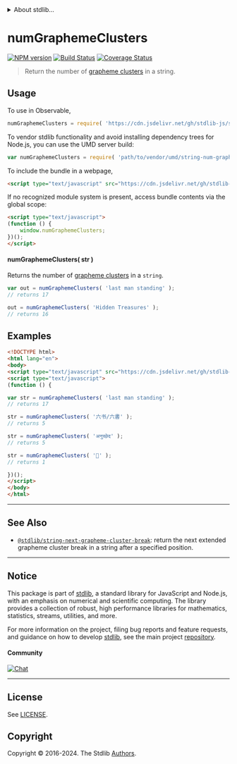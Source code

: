 <!--

@license Apache-2.0

Copyright (c) 2020 The Stdlib Authors.

Licensed under the Apache License, Version 2.0 (the "License");
you may not use this file except in compliance with the License.
You may obtain a copy of the License at

   http://www.apache.org/licenses/LICENSE-2.0

Unless required by applicable law or agreed to in writing, software
distributed under the License is distributed on an "AS IS" BASIS,
WITHOUT WARRANTIES OR CONDITIONS OF ANY KIND, either express or implied.
See the License for the specific language governing permissions and
limitations under the License.

-->


<details>
  <summary>
    About stdlib...
  </summary>
  <p>We believe in a future in which the web is a preferred environment for numerical computation. To help realize this future, we've built stdlib. stdlib is a standard library, with an emphasis on numerical and scientific computation, written in JavaScript (and C) for execution in browsers and in Node.js.</p>
  <p>The library is fully decomposable, being architected in such a way that you can swap out and mix and match APIs and functionality to cater to your exact preferences and use cases.</p>
  <p>When you use stdlib, you can be absolutely certain that you are using the most thorough, rigorous, well-written, studied, documented, tested, measured, and high-quality code out there.</p>
  <p>To join us in bringing numerical computing to the web, get started by checking us out on <a href="https://github.com/stdlib-js/stdlib">GitHub</a>, and please consider <a href="https://opencollective.com/stdlib">financially supporting stdlib</a>. We greatly appreciate your continued support!</p>
</details>

# numGraphemeClusters

[![NPM version][npm-image]][npm-url] [![Build Status][test-image]][test-url] [![Coverage Status][coverage-image]][coverage-url] <!-- [![dependencies][dependencies-image]][dependencies-url] -->

> Return the number of [grapheme clusters][unicode-text-segmentation] in a string.



<section class="usage">

## Usage

To use in Observable,

```javascript
numGraphemeClusters = require( 'https://cdn.jsdelivr.net/gh/stdlib-js/string-num-grapheme-clusters@umd/browser.js' )
```

To vendor stdlib functionality and avoid installing dependency trees for Node.js, you can use the UMD server build:

```javascript
var numGraphemeClusters = require( 'path/to/vendor/umd/string-num-grapheme-clusters/index.js' )
```

To include the bundle in a webpage,

```html
<script type="text/javascript" src="https://cdn.jsdelivr.net/gh/stdlib-js/string-num-grapheme-clusters@umd/browser.js"></script>
```

If no recognized module system is present, access bundle contents via the global scope:

```html
<script type="text/javascript">
(function () {
    window.numGraphemeClusters;
})();
</script>
```

#### numGraphemeClusters( str )

Returns the number of [grapheme clusters][unicode-text-segmentation] in a `string`.

```javascript
var out = numGraphemeClusters( 'last man standing' );
// returns 17

out = numGraphemeClusters( 'Hidden Treasures' );
// returns 16
```

</section>

<!-- /.usage -->

<section class="examples">

## Examples

<!-- eslint no-undef: "error" -->

```html
<!DOCTYPE html>
<html lang="en">
<body>
<script type="text/javascript" src="https://cdn.jsdelivr.net/gh/stdlib-js/string-num-grapheme-clusters@umd/browser.js"></script>
<script type="text/javascript">
(function () {

var str = numGraphemeClusters( 'last man standing' );
// returns 17

str = numGraphemeClusters( '六书/六書' );
// returns 5

str = numGraphemeClusters( 'अनुच्छेद' );
// returns 5

str = numGraphemeClusters( '🌷' );
// returns 1

})();
</script>
</body>
</html>
```

</section>

<!-- /.examples -->



<!-- Section for related `stdlib` packages. Do not manually edit this section, as it is automatically populated. -->

<section class="related">

* * *

## See Also

-   <span class="package-name">[`@stdlib/string-next-grapheme-cluster-break`][@stdlib/string/next-grapheme-cluster-break]</span><span class="delimiter">: </span><span class="description">return the next extended grapheme cluster break in a string after a specified position.</span>

</section>

<!-- /.related -->

<!-- Section for all links. Make sure to keep an empty line after the `section` element and another before the `/section` close. -->


<section class="main-repo" >

* * *

## Notice

This package is part of [stdlib][stdlib], a standard library for JavaScript and Node.js, with an emphasis on numerical and scientific computing. The library provides a collection of robust, high performance libraries for mathematics, statistics, streams, utilities, and more.

For more information on the project, filing bug reports and feature requests, and guidance on how to develop [stdlib][stdlib], see the main project [repository][stdlib].

#### Community

[![Chat][chat-image]][chat-url]

---

## License

See [LICENSE][stdlib-license].


## Copyright

Copyright &copy; 2016-2024. The Stdlib [Authors][stdlib-authors].

</section>

<!-- /.stdlib -->

<!-- Section for all links. Make sure to keep an empty line after the `section` element and another before the `/section` close. -->

<section class="links">

[npm-image]: http://img.shields.io/npm/v/@stdlib/string-num-grapheme-clusters.svg
[npm-url]: https://npmjs.org/package/@stdlib/string-num-grapheme-clusters

[test-image]: https://github.com/stdlib-js/string-num-grapheme-clusters/actions/workflows/test.yml/badge.svg?branch=main
[test-url]: https://github.com/stdlib-js/string-num-grapheme-clusters/actions/workflows/test.yml?query=branch:main

[coverage-image]: https://img.shields.io/codecov/c/github/stdlib-js/string-num-grapheme-clusters/main.svg
[coverage-url]: https://codecov.io/github/stdlib-js/string-num-grapheme-clusters?branch=main

<!--

[dependencies-image]: https://img.shields.io/david/stdlib-js/string-num-grapheme-clusters.svg
[dependencies-url]: https://david-dm.org/stdlib-js/string-num-grapheme-clusters/main

-->

[chat-image]: https://img.shields.io/gitter/room/stdlib-js/stdlib.svg
[chat-url]: https://app.gitter.im/#/room/#stdlib-js_stdlib:gitter.im

[stdlib]: https://github.com/stdlib-js/stdlib

[stdlib-authors]: https://github.com/stdlib-js/stdlib/graphs/contributors

[cli-section]: https://github.com/stdlib-js/string-num-grapheme-clusters#cli
[cli-url]: https://github.com/stdlib-js/string-num-grapheme-clusters/tree/cli
[@stdlib/string-num-grapheme-clusters]: https://github.com/stdlib-js/string-num-grapheme-clusters/tree/main

[umd]: https://github.com/umdjs/umd
[es-module]: https://developer.mozilla.org/en-US/docs/Web/JavaScript/Guide/Modules

[deno-url]: https://github.com/stdlib-js/string-num-grapheme-clusters/tree/deno
[deno-readme]: https://github.com/stdlib-js/string-num-grapheme-clusters/blob/deno/README.md
[umd-url]: https://github.com/stdlib-js/string-num-grapheme-clusters/tree/umd
[umd-readme]: https://github.com/stdlib-js/string-num-grapheme-clusters/blob/umd/README.md
[esm-url]: https://github.com/stdlib-js/string-num-grapheme-clusters/tree/esm
[esm-readme]: https://github.com/stdlib-js/string-num-grapheme-clusters/blob/esm/README.md
[branches-url]: https://github.com/stdlib-js/string-num-grapheme-clusters/blob/main/branches.md

[stdlib-license]: https://raw.githubusercontent.com/stdlib-js/string-num-grapheme-clusters/main/LICENSE

[unicode-text-segmentation]: http://www.unicode.org/reports/tr29/

[standard-streams]: https://en.wikipedia.org/wiki/Standard_streams

<!-- <related-links> -->

[@stdlib/string/next-grapheme-cluster-break]: https://github.com/stdlib-js/string-next-grapheme-cluster-break/tree/umd

<!-- </related-links> -->

</section>

<!-- /.links -->
